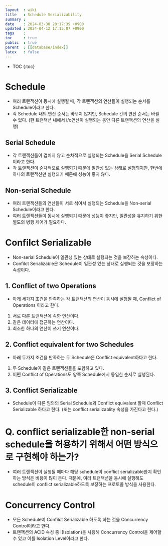 ```yaml
---
layout  : wiki
title   : Schedule Serializability
summary : 
date    : 2024-03-30 20:17:39 +0900
updated : 2024-04-12 17:15:07 +0900
tags    : 
toc     : true
public  : true
parent  : [[database/index]]
latex   : false
---
```

* TOC
{:toc}

# Schedule
- 여러 트랜잭션이 동시에 실행될 때, 각 트랜잭션의 연산들이 실행되는 순서를 Schedule이라고 한다.
- 각 Schedule 내의 연산 순서는 바뀌지 않지만, Schedule 간의 연산 순서는 바뀔 수 있다.
(한 트랜잭션 내에서 i/o연산이 실행되는 동안 다른 트랜잭션의 연산을 실행)

## Serial Schedule
- 각 트랜잭션들이 겹치지 않고 순차적으로 실행되는 Schedule을 Serial Schedule이라고 한다.
- 각 트랜잭션이 순차적으로 실행되기 때문에 일관성 있는 상태로 실행되지만, 한번에 하나의 트랜잭션만 실행되기 때문에 성능이 좋지 않다.

##  Non-serial Schedule
- 여러 트랜잭션들의 연산들이 서로 섞여서 실행되는 Schedule을 Non-serial Schedule이라고 한다.
- 여러 트랜잭션들이 동시에 실행되기 때문에 성능이 좋지만, 일관성을 유지하기 위한 별도의 병행 제어가 필요하다.

# Confilct Serializable
- Non-serial Schedule이 일관성 있는 상태로 실행되는 것을 보장하는 속성이다.
- Confilct Serializable은 Schedule이 일관성 있는 상태로 실행되는 것을 보장하는 속성이다.

## 1. Conflict of two Operations
- 아래 세가지 조건을 만족하는 각 트랜잭션의 연산이 동시에 실행될 때, Conflict of Operations 이라고 한다.
1. 서로 다른 트랜잭션에 속한 연산이다.
2. 같은 데이터에 접근하는 연산이다.
3. 최소한 하나의 연산이 쓰기 연산이다.

## 2. Conflict equivalent for two Schedules
- 아래 두가지 조건을 만족하는 두 Schedule은 Conflict equivalent하다고 한다.
1. 두 Schedule이 같은 트랜잭션들을 포함하고 있다.
2. 어떤 Conflict of Operations도 양쪽 Schedule에서 동일한 순서로 실행된다.

## 3. Conflict Serializable
- Schedule이 다른 임의의 Serial Schedule과 Conflict equivalent 할때 Conflict Serializable 하다고 한다. (또는 conflict serializablity 속성을 가진다고 한다.)

# Q. conflict serializable한 non-serial schedule을 허용하기 위해서 어떤 방식으로 구현해야 하는가? 
- 여러 트랜잭션이 실행될 때마다 해당 schedule이 conflict serializable한지 확인하는 방식은 비용이 많이 든다. 때문에, 여러 트랜잭션을 동시에 실행해도 schedule이 conflict serializable하도록 보장하는 프로토콜 방식을 사용한다.

# Concurrency Control
- 모든 Schedule이 Confilct Serializable 하도록 하는 것을 Concurrency Control이라고 한다.
- 트랜잭션의 ACID 속성 중 I(Isolation)을 사용해 Concurrency Control을 제어할 수 있고 이를 Isolation Level이라고 한다.
